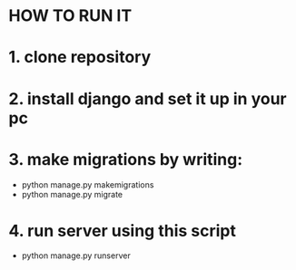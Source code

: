 # HOW TO RUN IT
# 1. clone repository
# 2. install django and set it up in your pc
# 3. make migrations by writing:
 * python manage.py makemigrations
 * python manage.py migrate
# 4. run server using this script
 * python manage.py runserver
